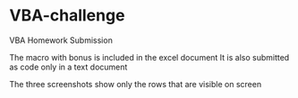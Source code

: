 # VBA-challenge
VBA Homework Submission

The macro with bonus is included in the excel document
It is also submitted as code only in a text document

The three screenshots show only the rows that are visible on screen 
